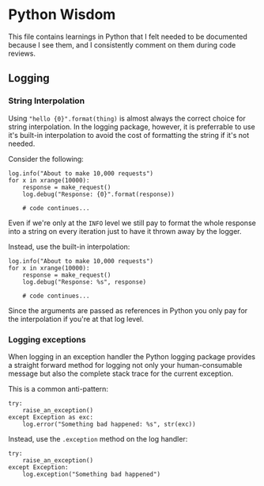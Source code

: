 Python Wisdom
=============

This file contains learnings in Python that I felt needed to be documented because I see them, and I consistently
comment on them during code reviews.

Logging
-------

### String Interpolation

Using `"hello {0}".format(thing)` is almost always the correct choice for string interpolation.  In the logging package,
however, it is preferrable to use it's built-in interpolation to avoid the cost of formatting the string if it's not
needed.

Consider the following:

    log.info("About to make 10,000 requests")
    for x in xrange(10000):
        response = make_request()
        log.debug("Response: {0}".format(response))

        # code continues...

Even if we're only at the `INFO` level we still pay to format the whole response into a string on every iteration just
to have it thrown away by the logger.

Instead, use the built-in interpolation:

    log.info("About to make 10,000 requests")
    for x in xrange(10000):
        response = make_request()
        log.debug("Response: %s", response)

        # code continues...

Since the arguments are passed as references in Python you only pay for the interpolation if you're at that log level.

### Logging exceptions

When logging in an exception handler the Python logging package provides a straight forward method for logging not only
your human-consumable message but also the complete stack trace for the current exception.

This is a common anti-pattern:

    try:
        raise_an_exception()
    except Exception as exc:
        log.error("Something bad happened: %s", str(exc))

Instead, use the `.exception` method on the log handler:

    try:
        raise_an_exception()
    except Exception:
        log.exception("Something bad happened")
